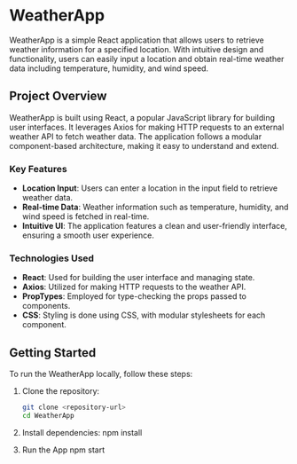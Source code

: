 # WeatherApp

WeatherApp is a simple React application that allows users to retrieve weather information for a specified location. With intuitive design and functionality, users can easily input a location and obtain real-time weather data including temperature, humidity, and wind speed.

## Project Overview

WeatherApp is built using React, a popular JavaScript library for building user interfaces. It leverages Axios for making HTTP requests to an external weather API to fetch weather data. The application follows a modular component-based architecture, making it easy to understand and extend.

### Key Features

- **Location Input**: Users can enter a location in the input field to retrieve weather data.
- **Real-time Data**: Weather information such as temperature, humidity, and wind speed is fetched in real-time.
- **Intuitive UI**: The application features a clean and user-friendly interface, ensuring a smooth user experience.

### Technologies Used

- **React**: Used for building the user interface and managing state.
- **Axios**: Utilized for making HTTP requests to the weather API.
- **PropTypes**: Employed for type-checking the props passed to components.
- **CSS**: Styling is done using CSS, with modular stylesheets for each component.

## Getting Started

To run the WeatherApp locally, follow these steps:

1. Clone the repository:
   ```bash
   git clone <repository-url>
   cd WeatherApp

2. Install dependencies:
     npm install

3. Run the App
     npm start
